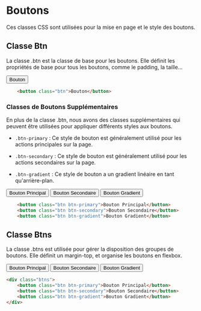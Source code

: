 # Boutons

Ces classes CSS sont utilisées pour la mise en page et le style des boutons.

## Classe Btn

La classe .btn est la classe de base pour les boutons. Elle définit les propriétés de base pour tous les boutons, comme le padding, la taille...

<div className="html-preview">
    <button className="btn">Bouton</button>
</div>

```html title="HTML"
    <button class="btn">Bouton</button>
```

### Classes de Boutons Supplémentaires

En plus de la classe .btn, nous avons des classes supplémentaires qui peuvent être utilisées pour appliquer différents styles aux boutons.

- `.btn-primary` : Ce style de bouton est généralement utilisé pour les actions principales sur la page.

- `.btn-secondary` : Ce style de bouton est généralement utilisé pour les actions secondaires sur la page.

- `.btn-gradient` : Ce style de bouton a un gradient linéaire en tant qu'arrière-plan.

<div className="html-preview">
    <button className="btn btn-primary">Bouton Principal</button>
    <button className="btn btn-secondary">Bouton Secondaire</button>
    <button className="btn btn-gradient">Bouton Gradient</button>
</div>

```html title="HTML"
    <button class="btn btn-primary">Bouton Principal</button>
    <button class="btn btn-secondary">Bouton Secondaire</button>
    <button class="btn btn-gradient">Bouton Gradient</button>
```

## Classe Btns

La classe .btns est utilisée pour gérer la disposition des groupes de boutons. Elle définit un margin-top, et organise les boutons en flexbox.

<div className="html-preview">
    <div className="btns">
        <button className="btn btn-primary">Bouton Principal</button>
        <button className="btn btn-secondary">Bouton Secondaire</button>
        <button className="btn btn-gradient">Bouton Gradient</button>
    </div>
</div>

```html title="HTML"
<div class="btns">
    <button class="btn btn-primary">Bouton Principal</button>
    <button class="btn btn-secondary">Bouton Secondaire</button>
    <button class="btn btn-gradient">Bouton Gradient</button>
</div>
```
